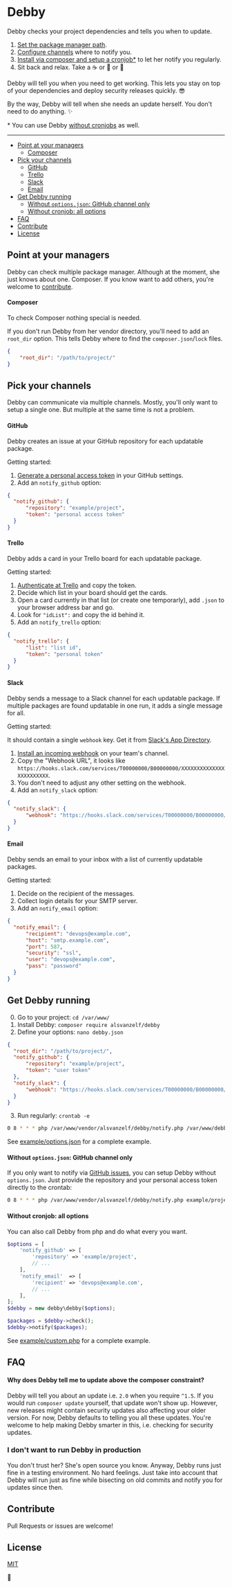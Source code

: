 # Debby

Debby checks your project dependencies and tells you when to update.

1. [Set the package manager path](/README.md#point-at-your-managers).
2. [Configure channels](/README.md#pick-your-channels) where to notify you.
3. [Install via composer and setup a cronjob*](/README.md#get-debby-running) to let her notify you regularly.
4. Sit back and relax. Take a :coffee: or :tea: or :beer:

Debby will tell you when you need to get working.
This lets you stay on top of your dependencies and deploy security releases quickly. :sunglasses:

By the way, Debby will tell when she needs an update herself. You don't need to do anything. :sparkles:

\* You can use Debby [without cronjobs](/README.md#without-cronjob-all-options) as well.

---

- [Point at your managers](/README.md#point-at-your-managers)
  - [Composer](/README.md#composer)
- [Pick your channels](/README.md#pick-your-channels)
  - [GitHub](/README.md#github)
  - [Trello](/README.md#trello)
  - [Slack](/README.md#slack)
  - [Email](/README.md#email)
- [Get Debby running](/README.md#get-debby-running)
  - [Without `options.json`: GitHub channel only](/README.md#without-options-json-github-channel-only)
  - [Without cronjob: all options](/README.md#without-cronjob-all-options)
- [FAQ](/README.md#faq)
- [Contribute](/README.md#contribute)
- [License](/README.md#license)

## Point at your managers

Debby can check multiple package manager. Although at the moment, she just knows about one. Composer.
If you know want to add others, you're welcome to [contribute](/README.md#contribute).

#### Composer

To check Composer nothing special is needed.

If you don't run Debby from her vendor directory, you'll need to add an `root_dir` option.
This tells Debby where to find the `composer.json`/`lock` files.

``` json
{
	"root_dir": "/path/to/project/"
}
```

## Pick your channels

Debby can communicate via multiple channels. Mostly, you'll only want to setup a single one. But multiple at the same time is not a problem.

#### GitHub

Debby creates an issue at your GitHub repository for each updatable package.

Getting started:

1. [Generate a personal access token](https://github.com/settings/tokens) in your GitHub settings.
2. Add an `notify_github` option:

  ``` json
  {
  	"notify_github": {
  		"repository": "example/project",
  		"token": "personal access token"
  	}
  }
  ```

#### Trello

Debby adds a card in your Trello board for each updatable package.

Getting started:

1. [Authenticate at Trello](https://trello.com/1/authorize?name=Debby&expiration=never&scope=read,write&response_type=token&key=9b174ff1ccf5ca94f1c181bc3d802d4b) and copy the token.
2. Decide which list in your board should get the cards.
3. Open a card currently in that list (or create one temporarly), add `.json` to your browser address bar and go.
4. Look for `"idList":` and copy the id behind it.
5. Add an `notify_trello` option:

  ``` json
  {
  	"notify_trello": {
  		"list": "list id",
  		"token": "personal token"
  	}
  }
  ```

#### Slack

Debby sends a message to a Slack channel for each updatable package.
If multiple packages are found updatable in one run, it adds a single message for all.

Getting started:

It should contain a single `webhook` key. Get it from [Slack's App Directory](https://slack.com/apps/A0F7XDUAZ-incoming-webhooks).

1. [Install an incoming webhook](https://slack.com/apps/A0F7XDUAZ-incoming-webhooks) on your team's channel.
2. Copy the "Webhook URL", it looks like `https://hooks.slack.com/services/T00000000/B00000000/XXXXXXXXXXXXXXXXXXXXXXXX`.
3. You don't need to adjust any other setting on the webhook.
4. Add an `notify_slack` option:

  ``` json
  {
  	"notify_slack": {
  		"webhook": "https://hooks.slack.com/services/T00000000/B00000000/XXXXXXXXXXXXXXXXXXXXXXXX"
  	}
  }
  ```

#### Email

Debby sends an email to your inbox with a list of currently updatable packages.

Getting started:

1. Decide on the recipient of the messages.
2. Collect login details for your SMTP server.
3. Add an `notify_email` option:

  ``` json
  {
  	"notify_email": {
  		"recipient": "devops@example.com",
  		"host": "smtp.example.com",
  		"port": 587,
  		"security": "ssl",
  		"user": "devops@example.com",
  		"pass": "password"
  	}
  }
  ```

## Get Debby running

0. Go to your project: `cd /var/www/`
1. Install Debby: `composer require alsvanzelf/debby`
2. Define your options: `nano debby.json`

  ``` json
  {
  	"root_dir": "/path/to/project/",
  	"notify_github": {
  		"repository": "example/project",
  		"token": "user token"
  	},
  	"notify_slack": {
  		"webhook": "https://hooks.slack.com/services/T00000000/B00000000/XXXXXXXXXXXXXXXXXXXXXXXX"
  	}
  }
  ```

3. Run regularly: `crontab -e`

  ``` sh
  0 8 * * * php /var/www/vendor/alsvanzelf/debby/notify.php /var/www/debby.json
  ```

See [example/options.json](/example/options.json) for a complete example.

#### Without `options.json`: GitHub channel only

If you only want to notify via [GitHub issues](/README.md#github), you can setup Debby without `options.json`.
Just provide the repository and your personal access token directly to the crontab:

``` sh
0 8 * * * php /var/www/vendor/alsvanzelf/debby/notify.php example/project personal-access-token
```

#### Without cronjob: all options

You can also call Debby from php and do what every you want.

``` php
$options = [
	'notify_github' => [
		'repository' => 'example/project',
		// ...
	],
	'notify_email'  => [
		'recipient' => 'devops@example.com',
		// ...
	],
];
$debby = new debby\debby($options);

$packages = $debby->check();
$debby->notify($packages);
```

See [example/custom.php](/example/custom.php) for a complete example.


## FAQ

#### Why does Debby tell me to update above the composer constraint?

Debby will tell you about an update i.e. `2.0` when you require `^1.5`. If you would run `composer update` yourself, that update won't show up. However, new releases might contain security updates also affecting your older version. For now, Debby defaults to telling you all these updates.
You're welcome to help making Debby smarter in this, i.e. checking for security updates.

### I don't want to run Debby in production

You don't trust her? She's open source you know. Anyway, Debby runs just fine in a testing environment. No hard feelings.
Just take into account that Debby will run just as fine while bisecting on old commits and notify you for updates since then.


## Contribute

Pull Requests or issues are welcome!


## License

[MIT](/LICENSE)


:girl:
